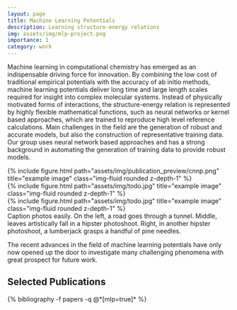 ```yaml
---
layout: page
title: Machine Learning Potentials
description: Learning structure-energy relations
img: assets/img/mlp-project.png
importance: 1
category: work
---
```


Machine learning in computational chemistry has emerged as an indispensable driving force for innovation. 
By combining the low cost of traditional empirical potentials with the accuracy of ab initio methods, machine learning potentials deliver long time and large length scales required for insight into complex molecular systems.
Instead of physically motivated forms of interactions, the structure-energy relation is represented by highly flexible mathematical functions, such as neural networks or kernel based approaches, which are trained to reproduce high level reference calculations.
Main challenges in the field are the generation of robust and accurate models, but also the construction of representative training data.
Our group uses neural network based approaches and has a strong background in automating the generation of training data to provide robust models.

<div class="row">
    <div class="col-sm mt-3 mt-md-0">
        {% include figure.html path="assets/img/publication_preview/cnnp.png" title="example image" class="img-fluid rounded z-depth-1" %}
    </div>
    <div class="col-sm mt-3 mt-md-0">
        {% include figure.html path="assets/img/todo.jpg" title="example image" class="img-fluid rounded z-depth-1" %}
    </div>
    <div class="col-sm mt-3 mt-md-0">
        {% include figure.html path="assets/img/todo.jpg" title="example image" class="img-fluid rounded z-depth-1" %}
    </div>
</div>
<div class="caption">
    Caption photos easily. On the left, a road goes through a tunnel. Middle, leaves artistically fall in a hipster photoshoot. Right, in another hipster photoshoot, a lumberjack grasps a handful of pine needles.
</div>

The recent advances in the field of machine learning potentials have only now opened up the door to investigate many challenging phenomena with great prospect for future work.
<div class="publications">
  <h2>Selected Publications</h2>
  {% bibliography -f papers -q @*[mlp=true]* %}
</div>
